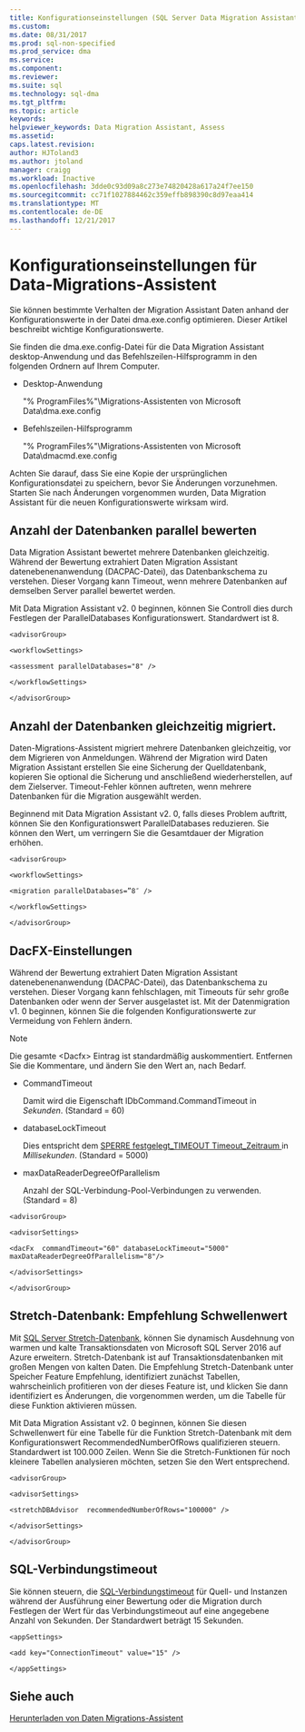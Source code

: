 ```yaml
---
title: Konfigurationseinstellungen (SQL Server Data Migration Assistant) | Microsoft Docs
ms.custom: 
ms.date: 08/31/2017
ms.prod: sql-non-specified
ms.prod_service: dma
ms.service: 
ms.component: 
ms.reviewer: 
ms.suite: sql
ms.technology: sql-dma
ms.tgt_pltfrm: 
ms.topic: article
keywords: 
helpviewer_keywords: Data Migration Assistant, Assess
ms.assetid: 
caps.latest.revision: 
author: HJToland3
ms.author: jtoland
manager: craigg
ms.workload: Inactive
ms.openlocfilehash: 3dde0c93d09a8c273e74820428a617a24f7ee150
ms.sourcegitcommit: cc71f1027884462c359effb898390c8d97eaa414
ms.translationtype: MT
ms.contentlocale: de-DE
ms.lasthandoff: 12/21/2017
---
```

# <a name="configuration-settings-for-data-migration-assistant"></a>Konfigurationseinstellungen für Data-Migrations-Assistent

Sie können bestimmte Verhalten der Migration Assistant Daten anhand der Konfigurationswerte in der Datei dma.exe.config optimieren. Dieser Artikel beschreibt wichtige Konfigurationswerte.

Sie finden die dma.exe.config-Datei für die Data Migration Assistant desktop-Anwendung und das Befehlszeilen-Hilfsprogramm in den folgenden Ordnern auf Ihrem Computer.

- Desktop-Anwendung

  "% ProgramFiles%"\\Migrations-Assistenten von Microsoft Data\\dma.exe.config

- Befehlszeilen-Hilfsprogramm

  "% ProgramFiles%"\\Migrations-Assistenten von Microsoft Data\\dmacmd.exe.config 

Achten Sie darauf, dass Sie eine Kopie der ursprünglichen Konfigurationsdatei zu speichern, bevor Sie Änderungen vorzunehmen. Starten Sie nach Änderungen vorgenommen wurden, Data Migration Assistant für die neuen Konfigurationswerte wirksam wird.

## <a name="number-of-databases-to-assess-in-parallel"></a>Anzahl der Datenbanken parallel bewerten

Data Migration Assistant bewertet mehrere Datenbanken gleichzeitig. Während der Bewertung extrahiert Daten Migration Assistant datenebenenanwendung (DACPAC-Datei), das Datenbankschema zu verstehen. Dieser Vorgang kann Timeout, wenn mehrere Datenbanken auf demselben Server parallel bewertet werden. 

Mit Data Migration Assistant v2. 0 beginnen, können Sie Controll dies durch Festlegen der ParallelDatabases Konfigurationswert. Standardwert ist 8.

```
<advisorGroup>

<workflowSettings>

<assessment parallelDatabases="8" />

</workflowSettings>

</advisorGroup>
```




## <a name="number-of-databases-to-migrate-in-parallel"></a>Anzahl der Datenbanken gleichzeitig migriert.

Daten-Migrations-Assistent migriert mehrere Datenbanken gleichzeitig, vor dem Migrieren von Anmeldungen. Während der Migration wird Daten Migration Assistant erstellen Sie eine Sicherung der Quelldatenbank, kopieren Sie optional die Sicherung und anschließend wiederherstellen, auf dem Zielserver. Timeout-Fehler können auftreten, wenn mehrere Datenbanken für die Migration ausgewählt werden. 

Beginnend mit Data Migration Assistant v2. 0, falls dieses Problem auftritt, können Sie den Konfigurationswert ParallelDatabases reduzieren. Sie können den Wert, um verringern Sie die Gesamtdauer der Migration erhöhen.

```
<advisorGroup>

<workflowSettings>

<migration parallelDatabases=”8″ />

</workflowSettings>

</advisorGroup>
```


## <a name="dacfx-settings"></a>DacFX-Einstellungen

Während der Bewertung extrahiert Daten Migration Assistant datenebenenanwendung (DACPAC-Datei), das Datenbankschema zu verstehen. Dieser Vorgang kann fehlschlagen, mit Timeouts für sehr große Datenbanken oder wenn der Server ausgelastet ist. Mit der Datenmigration v1. 0 beginnen, können Sie die folgenden Konfigurationswerte zur Vermeidung von Fehlern ändern. 

> [!NOTE]
> Die gesamte &lt;Dacfx&gt; Eintrag ist standardmäßig auskommentiert. Entfernen Sie die Kommentare, und ändern Sie den Wert an, nach Bedarf.

- CommandTimeout

   Damit wird die Eigenschaft IDbCommand.CommandTimeout in *Sekunden*. (Standard = 60)

- databaseLockTimeout

   Dies entspricht dem [SPERRE festgelegt\_TIMEOUT Timeout\_Zeitraum ](../t-sql/statements/set-lock-timeout-transact-sql.md) in *Millisekunden*. (Standard = 5000)

- maxDataReaderDegreeOfParallelism

   Anzahl der SQL-Verbindung-Pool-Verbindungen zu verwenden. (Standard = 8)

```
<advisorGroup>

<advisorSettings>

<dacFx  commandTimeout="60" databaseLockTimeout="5000"
maxDataReaderDegreeOfParallelism="8"/>

</advisorSettings>

</advisorGroup>
```


## <a name="stretch-database-recommendation-threshold"></a>Stretch-Datenbank: Empfehlung Schwellenwert

Mit [SQL Server Stretch-Datenbank](https://docs.microsoft.com/sql/sql-server/stretch-database/stretch-database), können Sie dynamisch Ausdehnung von warmen und kalte Transaktionsdaten von Microsoft SQL Server 2016 auf Azure erweitern. Stretch-Datenbank ist auf Transaktionsdatenbanken mit großen Mengen von kalten Daten. Die Empfehlung Stretch-Datenbank unter Speicher Feature Empfehlung, identifiziert zunächst Tabellen, wahrscheinlich profitieren von der dieses Feature ist, und klicken Sie dann identifiziert es Änderungen, die vorgenommen werden, um die Tabelle für diese Funktion aktivieren müssen.

Mit Data Migration Assistant v2. 0 beginnen, können Sie diesen Schwellenwert für eine Tabelle für die Funktion Stretch-Datenbank mit dem Konfigurationswert RecommendedNumberOfRows qualifizieren steuern. Standardwert ist 100.000 Zeilen. Wenn Sie die Stretch-Funktionen für noch kleinere Tabellen analysieren möchten, setzen Sie den Wert entsprechend.

```
<advisorGroup>

<advisorSettings>

<stretchDBAdvisor  recommendedNumberOfRows="100000" />

</advisorSettings>

</advisorGroup>
```


## <a name="sql-connection-timeout"></a>SQL-Verbindungstimeout

Sie können steuern, die [SQL-Verbindungstimeout](https://msdn.microsoft.com/library/system.data.sqlclient.sqlconnection.connectiontimeout(v=vs.110).aspx) für Quell- und Instanzen während der Ausführung einer Bewertung oder die Migration durch Festlegen der Wert für das Verbindungstimeout auf eine angegebene Anzahl von Sekunden. Der Standardwert beträgt 15 Sekunden.

```
<appSettings>

<add key="ConnectionTimeout" value="15" />

</appSettings>
```


## <a name="see-also"></a>Siehe auch

[Herunterladen von Daten Migrations-Assistent](https://www.microsoft.com/download/details.aspx?id=53595)
